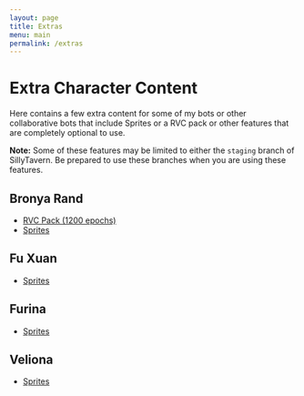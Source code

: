 ```yaml
---
layout: page
title: Extras
menu: main
permalink: /extras
---
```


# Extra Character Content

Here contains a few extra content for some of my bots or other collaborative bots that include Sprites or a RVC pack or other features that are completely optional to use.

**Note:** Some of these features may be limited to either the `staging` branch of SillyTavern. Be prepared to use these branches when you are using these features.

## Bronya Rand
- [RVC Pack (1200 epochs)](https://media.githubusercontent.com/media/Bronya-Rand/reimagined-couscous/main/extras/Bronya%20Rand-RVC.zip)
- [Sprites](https://media.githubusercontent.com/media/Bronya-Rand/reimagined-couscous/main/extras/Bronya%20Rand-Sprites.zip)

## Fu Xuan
- [Sprites](https://media.githubusercontent.com/media/Bronya-Rand/reimagined-couscous/main/extras/Fu%20Xuan-Sprites.zip)

## Furina
- [Sprites](https://media.githubusercontent.com/media/Bronya-Rand/reimagined-couscous/main/extras/Furina-Sprites.zip)

## Veliona
- [Sprites](https://media.githubusercontent.com/media/Bronya-Rand/reimagined-couscous/main/extras/Veliona-Sprites.zip)
